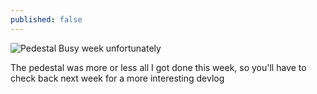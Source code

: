 ```yaml
---
published: false
---
```


![Pedestal]()
Busy week unfortunately

<!--excerpt-->

The pedestal was more or less all I got done this week, so you'll have to check back next week for a more interesting devlog